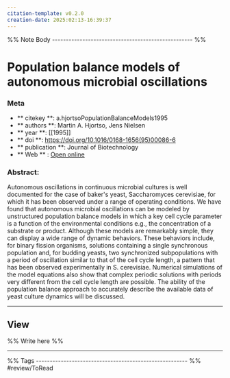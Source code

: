 ```yaml
---
citation-template: v0.2.0
creation-date: 2025:02:13-16:39:37
---
```


%% Note Body --------------------------------------------------- %%
# Population balance models of autonomous microbial oscillations

### Meta
- ** citekey **: a.hjortsoPopulationBalanceModels1995
- ** authors **: Martin A. Hjortso, Jens Nielsen
- ** year **: [[1995]]
- ** doi **: https://doi.org/10.1016/0168-1656(95)00086-6
- ** publication **: Journal of Biotechnology
- ** Web ** : [Open online](http://www.sciencedirect.com/science/article/pii/0168165695000866)


### Abstract:
Autonomous oscillations in continuous microbial cultures is well documented for the case of baker's yeast, Saccharomyces cerevisiae, for which it has been observed under a range of operating conditions. We have found that autonomous microbial oscillations can be modeled by unstructured population balance models in which a key cell cycle parameter is a function of the environmental conditions e.g., the concentration of a substrate or product. Although these models are remarkably simple, they can display a wide range of dynamic behaviors. These behaviors include, for binary fission organisms, solutions containing a single synchronous population and, for budding yeasts, two synchronized subpopulations with a period of oscillation similar to that of the cell cycle length, a pattern that has been observed experimentally in S. cerevisiae. Numerical simulations of the model equations also show that complex periodic solutions with periods very different from the cell cycle length are possible. The ability of the population balance approach to accurately describe the available data of yeast culture dynamics will be discussed.

___

## View

%% Write here %%





___
%% Tags  ------------------------------------------------------- %%
#review/ToRead